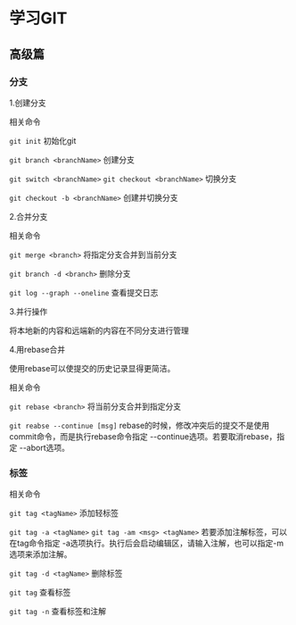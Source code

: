 # 学习GIT

## 高级篇

### 分支

1.创建分支

相关命令

`git init` 初始化git 

`git branch <branchName>` 创建分支

`git switch <branchName>` `git checkout <branchName>` 切换分支

`git checkout -b <branchName>` 创建并切换分支

2.合并分支

相关命令

`git merge <branch>` 将指定分支合并到当前分支

`git branch -d <branch>` 删除分支 

`git log --graph --oneline` 查看提交日志

3.并行操作

将本地新的内容和远端新的内容在不同分支进行管理

4.用rebase合并

使用rebase可以使提交的历史记录显得更简洁。

相关命令

`git rebase <branch>` 将当前分支合并到指定分支

`git reabse --continue [msg]` rebase的时候，修改冲突后的提交不是使用commit命令，而是执行rebase命令指定 --continue选项。若要取消rebase，指定 --abort选项。

### 标签

相关命令

`git tag <tagName>` 添加轻标签

`git tag -a <tagName>` `git tag -am <msg> <tagName>` 若要添加注解标签，可以在tag命令指定 -a选项执行。执行后会启动编辑区，请输入注解，也可以指定-m选项来添加注解。

`git tag -d <tagName>` 删除标签

`git tag` 查看标签

`git tag -n` 查看标签和注解